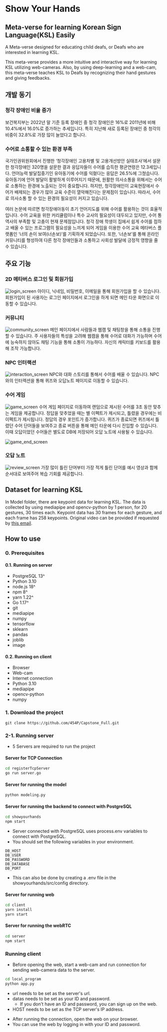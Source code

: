# Show Your Hands
## Meta-verse for learning Korean Sign Language(KSL) Easily
A Meta-verse designed for educating child deafs, or Deafs who are interested in learning KSL.

This meta-verse provides a more intuitive and interactive way for learning KSL utilizing web-cameras.
Also, by using deep-learning and a web-cam, this meta-verse teaches KSL to Deafs by recognizing their hand gestures and giving feedbacks.
## 개발 동기
### 청각 장애인 비율 증가
보건복지부는 2022년 말 기준 등록 장애인 중 청각 장애인은 16%로 2011년에 비해 10.4%에서 16.0%로 증가하는 추세입니다. 특히 지난해 새로 등록된 장애인 중 청각의 비중이 32.8%로 가장 많이 늘었다고 합니다.

### 수어로 소통할 수 있는 환경 부족
국가인권위원회에서 진행한 ‘청각장애인 고용차별 및 고용개선방안 실태조사’에서 설문한 청각장애인 320명을 설문한 결과 응답자들이 수어를 습득한 평균연령은 12.3세입니다. 언어능력 발달집중기인 유아동기에 수어를 익혔다는 응답은 26.5%에 그쳤습니다. 유아동기에 언어 발달이 활발하게 이루어지기 때문에, 원활한 의사소통을 위해서는 수어로 소통하는 환경에 노출되는 것이 중요합니다. 하지만, 청각장애인이 교육현장에서 수어가 배제되는 경우가 많아 교육 수준이 열악해진다는 문제점이 있습니다. 따라서, 수어로 의사소통 할 수 있는 환경의 필요성이 커지고 있습니다.

여러 논문에 따르면 청각장애아동이 초기 언어지도를 위해 수어를 활용하는 것이 효율적입니다. 수어 교육을 위한 커리큘럼이나 특수 교사의 필요성이 대두되고 있지만, 수어 통역사의 부족함 및 고충이 현재 문제점입니다. 청각 장애 학생이 집에서 쉽게 수어를 접하고 배울 수 있는 프로그램의 필요성을 느끼게 되어 게임을 이용한 수어 교육 메타버스 플랫폼인 ‘너의 손이 보여(너손보)’를 기획하게 되었습니다. 또한, ‘너손보’를 통해 온라인 커뮤니티를 형성하여 다른 청각 장애인들과 소통하고 사회성 발달에 긍정적 영향을 줄 수 있습니다.

## 주요 기능
### 2D 메타버스 로그인 및 회원가입
![login_screen](./readme_images/login_screen.png)
아이디, 닉네임, 비밀번호, 이메일을 통해 회원가입을 할 수 있습니다. 회원가입이 된 사용자는 로그인 페이지에서 로그인을 하게 되면 메인 타운 화면으로 이동할 수 있습니다.

### 커뮤니티
![community_screen](./readme_images/community_screen.png)
메인 페이지에서 사람들과 웹캠 및 채팅창을 통해 소통을 진행할 수 있습니다. 주 사용자들의 특성을 고려해 웹캠을 통해 수어로 대화가 가능하며 수어에 능숙하지 않아도 채팅 기능을 통해 소통이 가능하다. 자신의 캐릭터를 키보드를 활용해 조작 가능합니다.

### NPC 인터랙션
![interaction_screen](./readme_images/interaction_screen.png)
NPC와 대화 스토리를 통해서 수어를 배울 수 있습니다. NPC와의 인터렉션을 통해 퀴즈와 오답노트 페이지로 이동할 수 있습니다.

### 수어 게임
![game_screen](./readme_images/game_screen.png)
수어 게임 페이지로 이동하여 랜덤으로 제시된 수어를 3초 동안 맞추는 게임을 제공합니다. 정답을 맞추었을 때는 별 이펙트가 제시되고, 틀렸을 경우에는 비 이펙트가 제시됩니다. 정답의 경우 포인트가 증가합니다. 퀴즈가 종료되면 퀴즈에서 틀렸던 수어 단어들을 보여주고 종료 버튼을 통해 메인 타운에 다시 진입할 수 있습니다. 이때 오답이었던 수어들은 별도로 DB에 저장되어 오답 노트에 사용될 수 있습니다.

![game_end_screen](./readme_images/game_end_screen.png)

### 오답 노트
![review_screen](./readme_images/review_screen.png)
가장 많이 틀린 단어부터 가장 적게 틀린 단어를 예시 영상과 함께 순서대로 보여주어 복습 기회를 제공합니다.


## Dataset for learning KSL
In Model folder, there are keypoint data for learning KSL.
The data is collected by using mediapipe and opencv-python by 1 person, for 20 gestures, 30 times each.
Keypoint data has 30 frames for each gesture, and each frame has 258 keypoints.
Original video can be provided if requested by [this email](mailto:junjang99@naver.com).


## How to use
### 0. Prerequisites
#### 0.1. Running on server
- PostgreSQL 13^
- Python 3.10
- node.js 18^
- npm 8^
- yarn 1.22^
- Go 1.17^
- git
- mediapipe
- numpy
- tensorflow
- sklearn
- pandas
- joblib
- image
#### 0.2. Running on client
- Browser
- Web-cam
- Internet connection
- Python 3.10
- mediapipe
- opencv-python
- numpy
### 1. Download the project
```
git clone https://github.com/454P/Capstone_Full.git
```

### 2-1. Running server
- 5 Servers are required to run the project
#### Server for TCP Connection
```bash
cd registerTcpServer
go run server.go
```
#### Server for running the model
```bash
python modeling.py
```
#### Server for running the backend to connect with PostgreSQL
```bash
cd showyourhands
npm start
```
* Server connected with PostgreSQL uses process.env variables to connect with PostgreSQL.
* You should set the following variables in your environment.
``` text
DB_HOST
DB_USER
DB_PASSWORD
DB_DATABASE
DB_PORT
```
* This can also be done by creating a .env file in the showyourhands/src/config directory.

#### Server for running web
```bash
cd client
yarn install
yarn start
```

#### Server for running the webRTC
```bash
cd server
npm start
```

### Running client
- Before opening the web, start a web-cam and run connection for sending web-camera data to the server.
```bash
cd local_program
python app.py
```
* url needs to be set as the server's url.
* datas needs to be set as your ID and password.
  * If you don't have an ID and password, you can sign up on the web.
* HOST needs to be set as the TCP server's IP address.

- After running the connection, open the web on your browser.
- You can use the web by logging in with your ID and password.
